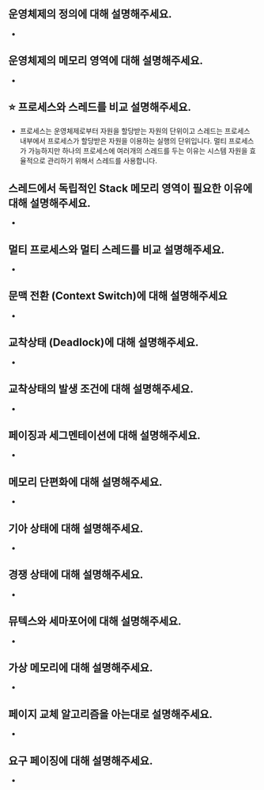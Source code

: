 ## 운영체제의 정의에 대해 설명해주세요.

-

## 운영체제의 메모리 영역에 대해 설명해주세요.

-

## ⭐ 프로세스와 스레드를 비교 설명해주세요.

- 프로세스는 운영체제로부터 자원을 할당받는 자원의 단위이고 스레드는 프로세스 내부에서 프로세스가 할당받은 자원을 이용하는 실행의 단위입니다. 멀티 프로세스가 가능하지만 하나의 프로세스에 여러개의 스레드를 두는 이유는 시스템 자원을 효율적으로 관리하기 위해서 스레드를 사용합니다.

## 스레드에서 독립적인 Stack 메모리 영역이 필요한 이유에 대해 설명해주세요.

-

## 멀티 프로세스와 멀티 스레드를 비교 설명해주세요.

-

## 문맥 전환 (Context Switch)에 대해 설명해주세요

-

## 교착상태 (Deadlock)에 대해 설명해주세요.

-

## 교착상태의 발생 조건에 대해 설명해주세요.

-

## 페이징과 세그멘테이션에 대해 설명해주세요.

-

## 메모리 단편화에 대해 설명해주세요.

-

## 기아 상태에 대해 설명해주세요.

-

## 경쟁 상태에 대해 설명해주세요.

-

## 뮤텍스와 세마포어에 대해 설명해주세요.

-

## 가상 메모리에 대해 설명해주세요.

-

## 페이지 교체 알고리즘을 아는대로 설명해주세요.

-

## 요구 페이징에 대해 설명해주세요.

-
